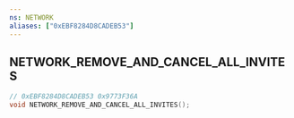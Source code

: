 ```yaml
---
ns: NETWORK
aliases: ["0xEBF8284D8CADEB53"]
---
```

## NETWORK_REMOVE_AND_CANCEL_ALL_INVITES

```c
// 0xEBF8284D8CADEB53 0x9773F36A
void NETWORK_REMOVE_AND_CANCEL_ALL_INVITES();
```


